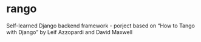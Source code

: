 # rango
Self-learned Django backend framework - porject based on “How to Tango with Django” by Leif Azzopardi and David Maxwell
